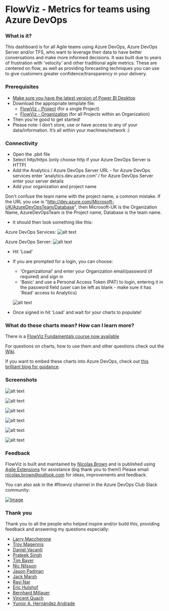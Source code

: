 # FlowViz - Metrics for teams using Azure DevOps
### What is it?
This dashboard is for all Agile teams using Azure DevOps, Azure DevOps Server and/or TFS, who want to leverage their data to have better conversations and make more informed decisions. It was built due to years of frustration with 'velocity' and other traditional agile metrics. These are centered on flow, as well as providing forecasting techniques you can use to give customers greater confidence/transparency in your delivery.

### Prerequisites
* [Make sure you have the latest version of Power BI Desktop](https://aka.ms/pbiSingleInstaller)
* Download the appropriate template file:
  - [FlowViz - Project](https://github.com/nbrown02/FlowViz/raw/main/FlowViz%20(Project).pbit) (for a single Project)
  - [FlowViz - Organization](https://github.com/nbrown02/FlowViz/raw/main/FlowViz%20(Organization).pbit) (for all Projects within an Organization)
* Then you're good to get started!
* Please note: I don’t store, use or have access to any of your data/information. It’s all within your machines/network :)

### Connectivity
* Open the .pbit file
* Select http/https (only choose http if your Azure DevOps Server is HTTP)
* Add the Analytics / Azure DevOps Server URL - for Azure DevOps services enter 'analytics.dev.azure.com' / for Azure DevOps Server enter your server details
* Add your organization and project name

Don't confuse the team name with the project name, a common mistake. If the URL you use is "http://dev.azure.com/Microsoft-UK/AzureDevOpsTeam/Database", then Microsoft-UK is the Organization Name, AzureDevOpsTeam is the Project name, Database is the team name.

* It should then look something like this:

Azure DevOps Services:
![alt text](https://raw.githubusercontent.com/nbrown02/FlowViz/main/Screenshots/AzDO%20Services%20Login.png)


Azure DevOps Server:
![alt text](https://raw.githubusercontent.com/nbrown02/FlowViz/main/Screenshots/AzDO%20Server%20Login.png)

* Hit 'Load' 
* If you are prompted for a login, you can choose:
  - 'Organizational' and enter your Organization email/password (if required) and sign in
  - 'Basic' and use a Personal Access Token (PAT) to login, entering it in the password field (user can be left as blank - make sure it has 'Read' access to Analytics)

  ![alt text](https://docs.microsoft.com/en-us/azure/devops/report/powerbi/media/authentication-7.png?view=azure-devops)

* Once signed in hit 'Load' and wait for your charts to populate!

### What do these charts mean? How can I learn more?
There is a [FlowViz Fundamentals course now available](https://flowviz.thinkific.com/courses/fundamentals)

For questions on charts, how to use them and other questions check out the [Wiki](https://github.com/nbrown02/FlowViz/wiki).

If you want to embed these charts into Azure DevOps, check out [this brilliant blog for guidance](https://www.donaldonsoftware.com/2020/04/Publishing-a-PowerBI-Report-to-an-Azure-DevOps-Dashboard/).

### Screenshots
![alt text](https://raw.githubusercontent.com/nbrown02/FlowViz/main/Screenshots/FlowViz.gif)

![alt text](https://raw.githubusercontent.com/nbrown02/FlowViz/main/Screenshots/FlowViz%20Page%202.png)

![alt text](https://raw.githubusercontent.com/nbrown02/FlowViz/main/Screenshots/FlowViz%20Page%203.png)

![alt text](https://raw.githubusercontent.com/nbrown02/FlowViz/main/Screenshots/FlowViz%20Page%204.png)

![alt text](https://raw.githubusercontent.com/nbrown02/FlowViz/main/Screenshots/FlowViz%20Page%205.png)

![alt text](https://raw.githubusercontent.com/nbrown02/FlowViz/main/Screenshots/FlowViz%20Page%206.png)

### Feedback
FlowViz is built and maintained by [Nicolas Brown](https://www.nicolasbrown.co.uk/) and is published using [Agile Extensions](https://www.agileextensions.com/) for assistance (big thank you to them!)
Please email nicolas.brown@outlook.com for ideas, improvements and feedback.

You can also ask in the #flowviz channel in the Azure DevOps Club Slack community:

[![Image](https://agile-extensions.gallerycdn.vsassets.io/extensions/agile-extensions/flowviz/1.0.11/1603967401335/images/join-the-club.png)](https://www.azuredevops.club/?utm_source=github-flowviz&utm_medium=github&utm_campaign=community)

### Thank you

Thank you to all the people who helped inspire and/or build this, providing feedback and answering my questions especially:
* [Larry Maccherone](https://twitter.com/LMaccherone)
* [Troy Magennis](https://twitter.com/t_magennis)
* [Daniel Vacanti](https://twitter.com/danvacanti)
* [Prateek Singh](https://twitter.com/singhpr)
* [Tim Bayer](https://www.linkedin.com/in/tim-bayer-4ab28783/)
* [Nic Nilsson](https://www.linkedin.com/in/nicholas-nilsson-6b601225/)
* [Jason Padman](https://www.linkedin.com/in/jasonpadman)
* [Jack Marsh](https://www.linkedin.com/in/jack-marsh-1a1aa564)
* [Ravi Nar](https://www.linkedin.com/in/ravinar)
* [Eric Hulshof](https://www.linkedin.com/in/eric-hulshof-485a0868/)
* [Bernhard Millauer](https://github.com/SeriousM)
* [Vincent Quach](https://www.linkedin.com/in/vincentquach)
* [Yunior A. Hernández Andrade](https://www.linkedin.com/in/yuniorhdez)
